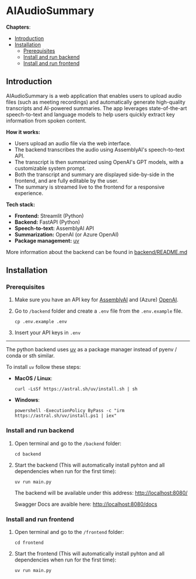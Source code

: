 # AIAudioSummary

**Chapters**:

- [Introduction](#introduction)
- [Installation](#installation)
  - [Prerequisites](#prerequisites)
  - [Install and run backend](#install-and-run-backend)
  - [Install and run frontend](#install-and-run-frontend)

## Introduction

AIAudioSummary is a web application that enables users to upload audio files (such as meeting recordings) and automatically generate high-quality transcripts and AI-powered summaries. The app leverages state-of-the-art speech-to-text and language models to help users quickly extract key information from spoken content.

**How it works:**

- Users upload an audio file via the web interface.
- The backend transcribes the audio using AssemblyAI's speech-to-text API.
- The transcript is then summarized using OpenAI's GPT models, with a customizable system prompt.
- Both the transcript and summary are displayed side-by-side in the frontend, and are fully editable by the user.
- The summary is streamed live to the frontend for a responsive experience.

**Tech stack:**

- **Frontend:** Streamlit (Python)
- **Backend:** FastAPI (Python)
- **Speech-to-text:** AssemblyAI API
- **Summarization:** OpenAI (or Azure OpenAI)
- **Package management:** [uv](https://github.com/astral-sh/uv)

More information about the backend can be found in [backend/README.md](./backend/README.md)

## Installation

### Prerequisites

1. Make sure you have an API key for [AssemblyAI](https://www.assemblyai.com/) and (Azure) [OpenAI](https://openai.com/api/).

2. Go to `/backend` folder and create a `.env` file from the `.env.example` file.
   ```
   cp .env.example .env
   ```
3. Insert your API keys in `.env`

---

The python backend uses [uv](https://github.com/astral-sh/uv) as a package manager instead of pyenv / conda or sth similar.

To install `uv` follow these steps:

- **MacOS / Linux**:

  ```
  curl -LsSf https://astral.sh/uv/install.sh | sh
  ```

- **Windows**:
  ```
  powershell -ExecutionPolicy ByPass -c "irm https://astral.sh/uv/install.ps1 | iex"
  ```

### Install and run backend

1. Open terminal and go to the `/backend` folder:

   ```
   cd backend
   ```

2. Start the backend (This will automatically install pyhton and all dependencies when run for the first time):

   ```
   uv run main.py
   ```

   The backend will be available under this address: [http://localhost:8080/](http://localhost:8080/)

   Swagger Docs are avaible here: [http://localhost:8080/docs](http://localhost:8080/docs)

### Install and run frontend

1. Open terminal and go to the `/frontend` folder:

   ```
   cd frontend
   ```

2. Start the frontend (This will automatically install pyhton and all dependencies when run for the first time):
   ```
   uv run main.py
   ```
